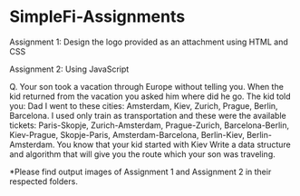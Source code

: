 # SimpleFi-Assignments

Assignment 1:
Design the logo provided as an attachment using HTML and CSS

Assignment 2: Using JavaScript

Q. Your son took a vacation through Europe without telling you. When the kid returned from the vacation you asked him where did he go. The kid told you: Dad I went to these cities: Amsterdam, Kiev, Zurich, Prague, Berlin, Barcelona.
I used only train as transportation and these were the available tickets:
Paris-Skopje, Zurich-Amsterdam, Prague-Zurich, Barcelona-Berlin, Kiev-Prague, Skopje-Paris, Amsterdam-Barcelona, Berlin-Kiev, Berlin-Amsterdam.
You know that your kid started with Kiev
Write a data structure and algorithm that will give you the route which your son was traveling.

*Please find output images of Assignment 1 and Assignment 2 in their respected folders.

